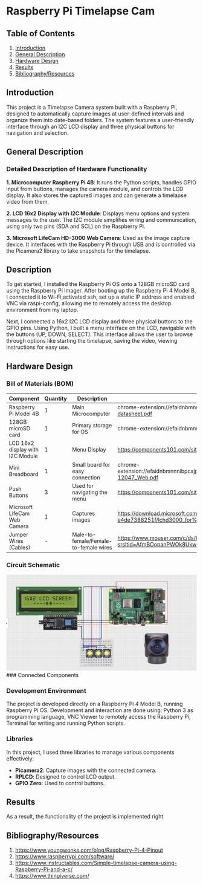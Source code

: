# Raspberry Pi Timelapse Cam
## Table of Contents
1. [Introduction](#introduction)
2. [General Description](#General-Description)
3. [Hardware Design](#Hardware-Design)
4. [Results](#Results)
5. [Bibliography/Resources](#Bibliography/Resources)
   
## Introduction
This project is a Timelapse Camera system built with a Raspberry Pi, designed to automatically capture images at user-defined intervals and organize them into date-based folders. The system features a user-friendly interface through an I2C LCD display and three physical buttons for navigation and selection.

## General Description

### Detailed Description of Hardware Functionality
**1. Microcomputer Raspberry Pi 4B**: It runs the Python scripts, handles GPIO input from buttons, manages the camera module, and controls the LCD display. It also stores the captured images and can generate a timelapse video from them.

**2. LCD 16x2 Display with I2C Module**: Displays menu options and system messages to the user. The I2C module simplifies wiring and communication, using only two pins (SDA and SCL) on the Raspberry Pi.

**3. Microsoft LifeCam  HD-3000 Web Camera**: Used as the image capture device. It interfaces with the Raspberry Pi through USB and is controlled via the Picamera2 library to take snapshots for the timelapse.

## Description
To get started, I installed the Raspberry Pi OS onto a 128GB microSD card using the Raspberry Pi Imager. After booting up the Raspberry Pi 4 Model B, I connected it to Wi-Fi,activated ssh, set up a static IP address and enabled VNC via raspi-config, allowing me to remotely access the desktop environment from my laptop.

Next, I connected a 16x2 I2C LCD display and three physical buttons to the GPIO pins. Using Python, I built a menu interface on the LCD, navigable with the buttons (UP, DOWN, SELECT). This interface allows the user to browse through options like starting the timelapse, saving the video, viewing instructions for easy use.

## Hardware Design 
### Bill of Materials (BOM)
| Component                        | Quantity| Description                           | Datasheet                                                                                       |
|----------------------------------|---------|---------------------------------------|-------------------------------------------------------------------------------------------------|
| Raspberry Pi Model 4B            |1        | Main Microcomputer                    | chrome-extension://efaidnbmnnnibpcajpcglclefindmkaj/https://datasheets.raspberrypi.com/rpi4/raspberry-pi-4-datasheet.pdf|
| 128GB microSD card               | 1       | Primary storage for OS                | chrome-extension://efaidnbmnnnibpcajpcglclefindmkaj/https://www.kingston.com/datasheets/SDC10G2_us.pdf|
| LCD 16x2 display with I2C Module | 1       | Menu Display                          | https://components101.com/sites/default/files/component_datasheet/16x2%20LCD%20Datasheet.pdf|
| Mini Breadboard                  | 1       | Small board for easy connection       | chrome-extension://efaidnbmnnnibpcajpcglclefindmkaj/https://media.digikey.com/pdf/Data%20Sheets/Sparkfun%20PDFs/PRT-12047_Web.pdf|
| Push Buttons                     | 3       | Used for navigating the menu          | https://components101.com/sites/default/files/component_datasheet/Push-Button.pdf|
| Microsoft LifeCam Web Camera     | 1       | Captures images                       | https://download.microsoft.com/download/d/6/1/d61506a5-ac78-4e03-b35f-e4de7388251f/lchd3000_for%20business_sellsheet_us_lores.pdfm|
| Jumper Wires (Cables)            | -       | Male-to-female/Female-to-female wires | https://www.mouser.com/c/ds/tools-supplies/prototyping-products/jumper-wires/?srsltid=AfmBOopanPWOk8Ukw1_juN3MPRRptIMeLviuPscUZNwjSLqPMhHw0F-X|

### Circuit Schematic  
<a>
  <img src="https://github.com/mariaxadina/Raspberry-Pi-Timelapse-Cam/blob/main/images/CircuitSchema.png" width="800"/>
</a>
### Connected Components

### Development Environment 
The project is developed directly on a Raspberry Pi 4 Model B, running Raspberry Pi OS. Development and interaction are done using: Python 3 as programming language, VNC Viewer to remotely access the Raspberry Pi, Terminal for writing and running Python scripts.

### Libraries
In this project, I used three libraries to manage various components effectively:
- **Picamera2**: Capture images with the connected camera.
- **RPLCD**: Designed to control LCD output.
- **GPIO Zero**: Used to control buttons.


## Results
As a result, the functionality of the project is implemented right


## Bibliography/Resources
1. https://www.youngwonks.com/blog/Raspberry-Pi-4-Pinout
2. https://www.raspberrypi.com/software/
3. https://www.instructables.com/Simple-timelapse-camera-using-Raspberry-Pi-and-a-c/
4. https://www.thingiverse.com/
